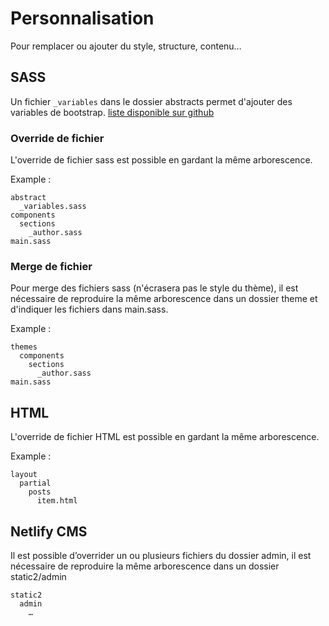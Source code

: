 # Personnalisation

Pour remplacer ou ajouter du style, structure, contenu…

## SASS
Un fichier `_variables` dans le dossier abstracts permet d'ajouter des variables de bootstrap.
[liste disponible sur github](https://github.com/twbs/bootstrap/blob/v5.2.2/scss/_variables.scss)

### Override de fichier
L'override de fichier sass est possible en gardant la même arborescence.

Example :
```
abstract
  _variables.sass
components
  sections
    _author.sass
main.sass
```

### Merge de fichier
Pour merge des fichiers sass (n'écrasera pas le style du thème), il est nécessaire de reproduire la même arborescence dans un dossier theme et d'indiquer les fichiers dans main.sass.

Example :
```
themes
  components
    sections
      _author.sass
main.sass
```

## HTML
L'override de fichier HTML est possible en gardant la même arborescence.

Example :
```
layout
  partial
    posts
      item.html
```

## Netlify CMS
Il est possible d’overrider un ou plusieurs fichiers du dossier admin, il est nécessaire de reproduire la même arborescence dans un dossier static2/admin 
```
static2
  admin
    …
```